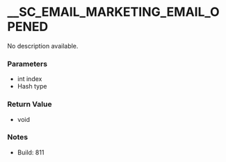 # __SC_EMAIL_MARKETING_EMAIL_OPENED

No description available.

### Parameters
* int index
* Hash type

### Return Value
* void

### Notes
* Build: 811

